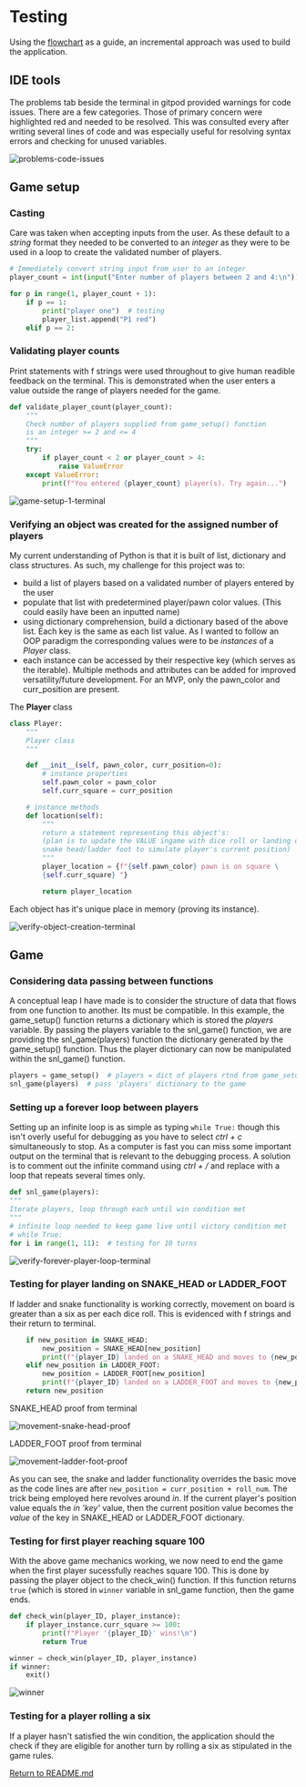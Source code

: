 # Testing

Using the [flowchart](docs/wireframes/flowchart.png "Game logic flowchart") as a guide, an incremental approach was used to build the application.

## IDE tools
The problems tab beside the terminal in gitpod provided warnings for code issues.  There are a few categories. Those of primary concern were highlighted red and needed to be resolved.
This was consulted every after writing several lines of code and was especially useful for resolving syntax errors and checking for unused variables.

![problems-code-issues](docs/readme/problems-code-issues.png "problems-code-issues")

## Game setup
### Casting
Care was taken when accepting inputs from the user.  As these default to a *string* format they needed to be converted to an *integer* as they were to be used in a loop to create the validated number of players.

``` python
# Immediately convert string input from user to an integer
player_count = int(input("Enter number of players between 2 and 4:\n"))
```

``` python
for p in range(1, player_count + 1):
    if p == 1:
        print("player one")  # testing
        player_list.append("P1 red")
    elif p == 2:
```

### Validating player counts
Print statements with f strings were used throughout to give human readible feedback on the terminal.  This is demonstrated when the user enters a value outside the range of players needed for the game.

``` python
def validate_player_count(player_count):
    """
    Check number of players supplied from game_setup() function
    is an integer >= 2 and <= 4
    """
    try:
        if player_count < 2 or player_count > 4:
            raise ValueError
    except ValueError:
        print(f"You entered {player_count} player(s). Try again...")
```

![game-setup-1-terminal](docs/readme/game-setup-1.png "game-setup-1-terminal")

### Verifying an object was created for the assigned number of players
My current understanding of Python is that it is built of list, dictionary and class structures.  As such, my challenge for this project was to:
- build a list of players based on a validated number of players entered by the user
- populate that list with predetermined player/pawn color values. (This could easily have been an inputted name)
- using dictionary comprehension, build a dictionary based of the above list.  Each key is the same as each list value. As I wanted to follow an OOP paradigm the corresponding values were to be *instances* of a *Player* class.
- each instance can be accessed by their respective key (which serves as the iterable).  Multiple methods and attributes can be added for improved versatility/future development.  For an MVP, only the pawn_color and curr_position are present.

The **Player** class
``` python
class Player:
    """
    Player class
    """

    def __init__(self, pawn_color, curr_position=0):
        # instance properties
        self.pawn_color = pawn_color
        self.curr_square = curr_position

    # instance methods
    def location(self):
        """
        return a statement representing this object's:
        (plan is to update the VALUE ingame with dice roll or landing on a \
        snake head/ladder foot to simulate player's current position)
        """
        player_location = {f"{self.pawn_color} pawn is on square \
        {self.curr_square} "}

        return player_location
```

Each object has it's unique place in memory (proving its instance).

![verify-object-creation-terminal](docs/readme/verify-object-instance-of-a-class-creation.png "verify-object-creation-terminal")

## Game
### Considering data passing between functions
A conceptual leap I have made is to consider the structure of data that flows from one function to another.  Its must be compatible.  In this example, the game_setup() function returns a dictionary which is stored the *players* variable. By passing the players variable to the snl_game() function, we are providing the snl_game(players) function the dictionary generated by the game_setup() function.  Thus the player dictionary can now be manipulated within the snl_game() function.

``` python
players = game_setup()  # players = dict of players rtnd from game_setup()
snl_game(players)  # pass 'players' dictionary to the game
```


### Setting up a forever loop between players
Setting up an infinite loop is as simple as typing `while True:` though this isn't overly useful for debugging as you have to select *ctrl + c* simultaneously to stop.  As a computer is fast you can miss some important output on the terminal that is relevant to the debugging process.  A solution is to comment out the infinite command using *ctrl + /* and replace with a loop that repeats several times only.

``` python
def snl_game(players):
"""
Iterate players, loop through each until win condition met
"""
# infinite loop needed to keep game live until victory condition met
# while True:
for i in range(1, 11):  # testing for 10 turns
```

![verify-forever-player-loop-terminal](docs/readme/verify-forever-player-loop.png "verify-forever-player-loop-terminal")


### Testing for player landing on SNAKE_HEAD or LADDER_FOOT
If ladder and snake functionality is working correctly, movement on board is greater than a six as per each dice roll.  This is evidenced with f strings and their return to terminal.
``` python
    if new_position in SNAKE_HEAD:
        new_position = SNAKE_HEAD[new_position]
        print(f"{player_ID} landed on a SNAKE_HEAD and moves to {new_position}")
    elif new_position in LADDER_FOOT:
        new_position = LADDER_FOOT[new_position]
        print(f"{player_ID} landed on a LADDER_FOOT and moves to {new_position}")
    return new_position
```

SNAKE_HEAD proof from terminal

![movement-snake-head-proof](docs/readme/movement-snake-head-proof.png "movement-snake-head-proof")

LADDER_FOOT proof from terminal

![movement-ladder-foot-proof](docs/readme/movement-ladder-foot-proof.png "movement-ladder-foot-proof")

As you can see, the snake and ladder functionality overrides the basic move as the code lines are after `new_position = curr_position + roll_num`.  The trick being employed here revolves around *in*.  If the current player's position value equals the *in* *'key'* value, then the current position value becomes the *value* of the key in SNAKE_HEAD or LADDER_FOOT dictionary.

### Testing for first player reaching square 100
With the above game mechanics working, we now need to end the game when the first player sucessfully reaches square 100.
This is done by passing the player object to the check_win() function.  If this function returns `true` (which is stored in `winner` variable in snl_game function, then the game ends.  

``` python
def check_win(player_ID, player_instance):
    if player_instance.curr_square >= 100:
        print(f"Player '{player_ID}' wins!\n")
        return True
```


``` python
winner = check_win(player_ID, player_instance)
if winner:
    exit()
```

![winner](docs/readme/winner.png "winner")


### Testing for a player rolling a six
If a player hasn't satisfied the win condition, the application should the check if they are eligible for another turn by rolling a six as stipulated in the game rules. 

[Return to README.md](README.md)